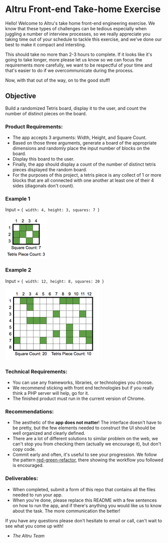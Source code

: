 # Altru Front-end Take-home Exercise
Hello! Welcome to Altru's take home front-end engineering exercise. We know that these types of challenges can be tedious especially when juggling a number of interview processes, so we really appreciate you taking time out of your schedule to tackle this exercise, and we've done our best to make it compact and intersting.

This should take no more than 2-3 hours to complete. If it looks like it's going to take longer, more please let us know so we can focus the requirements more carefully, we want to be respectful of your time and that's easier to do if we overcommunicate during the process.

Now, with that out of the way, on to the good stuff!

## Objective
Build a randomized Tetris board, display it to the user, and count the number of distinct pieces on the board.

### Product Requirements:
- The app accepts 3 arguments: Width, Height, and Square Count.
- Based on those three arguments, generate a board of the appropriate dimensions and randomly place the input number of blocks on the board.
- Display this board to the user.
- Finally, the app should display a count of the number of distinct tetris pieces displayed the random board.
- For the purposes of this project, a tetris piece is any collect of 1 or more blocks that are all connected with one another at least one of their 4 sides (diagonals don't count).

### Example 1
Input = ```{
  width: 4,
  height: 3,
  squares: 7
}```

![image](./tetris-example-1.png)


### Example 2
Input = ```{
  width: 12,
  height: 8,
  squares: 20
}```

![image](./tetris-example-2.png)

### Technical Requirements:
- You can use any frameworks, libraries, or technologies you choose.
- We recommend sticking with front end technologies but if you really think a PHP server will help, go for it.
- The finished product must run in the current version of Chrome.

### Recommendations:
- The aesthetic of the **app does not matter**! The interface doesn't have to be pretty, but the few elements needed to construct the UI should be well organized and clearly defined.
- There are a lot of different solutions to similar problem on the web, we can't stop you from checking them (actually we encourage it), but don't copy code.
- Commit early and often, it's useful to see your progression. We follow the pattern [red-green-refactor](https://www.codecademy.com/articles/tdd-red-green-refactor), there showing the workflow you followed is encouraged.

### Deliverables:
- When completed, submit a form of this repo that contains all the files needed to run your app.
- When you're done, please replace this README with a few sentences on how to run the app, and if there's anything you would like us to know about the task. The more communication the better!

If you have any questions please don't hesitate to email or call, can't wait to see what you come up with!
- *The Altru Team*

